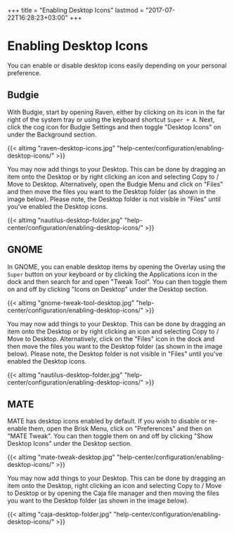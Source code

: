 +++
title = "Enabling Desktop Icons"
lastmod = "2017-07-22T16:28:23+03:00"
+++
# Enabling Desktop Icons

You can enable or disable desktop icons easily depending on your personal preference.

## Budgie

With Budgie, start by opening Raven, either by clicking on its icon in the far right of the system tray or using the keyboard shortcut `Super + A`.  Next, click the cog icon for Budgie Settings and then toggle "Desktop Icons" on under the Background section.

{{< altimg "raven-desktop-icons.jpg" "help-center/configuration/enabling-desktop-icons/" >}}

You may now add things to your Desktop.  This can be done by dragging an item onto the Desktop or by right clicking an icon and selecting Copy to / Move to Desktop.  Alternatively, open the Budgie Menu and click on "Files" and then move the files you want to the Desktop folder (as shown in the image below).  Please note, the Desktop folder is not visible in "Files" until you've enabled the Desktop icons.

{{< altimg "nautilus-desktop-folder.jpg" "help-center/configuration/enabling-desktop-icons/" >}}

## GNOME

In GNOME, you can enable desktop items by opening the Overlay using the `Super` button on your keyboard or by clicking the Applications icon in the dock and then search for and open "Tweak Tool".  You can then toggle them on and off by clicking "Icons on Desktop" under the Desktop section.

{{< altimg "gnome-tweak-tool-desktop.jpg" "help-center/configuration/enabling-desktop-icons/" >}}

You may now add things to your Desktop.  This can be done by dragging an item onto the Desktop or by right clicking an icon and selecting Copy to / Move to Desktop.  Alternatively, click on the "Files" icon in the dock and then move the files you want to the Desktop folder (as shown in the image below).  Please note, the Desktop folder is not visible in "Files" until you've enabled the Desktop icons.

{{< altimg "nautilus-desktop-folder.jpg" "help-center/configuration/enabling-desktop-icons/" >}}

## MATE

MATE has desktop icons enabled by default.  If you wish to disable or re-enable them, open the Brisk Menu, click on "Preferences" and then on "MATE Tweak".  You can then toggle them on and off by clicking "Show Desktop Icons" under the Desktop section.

{{< altimg "mate-tweak-desktop.jpg" "help-center/configuration/enabling-desktop-icons/" >}}

You may now add things to your Desktop.  This can be done by dragging an item onto the Desktop, right clicking an icon and selecting Copy to / Move to Desktop or by opening the Caja file manager and then moving the files you want to the Desktop folder (as shown in the image below).

{{< altimg "caja-desktop-folder.jpg" "help-center/configuration/enabling-desktop-icons/" >}}
